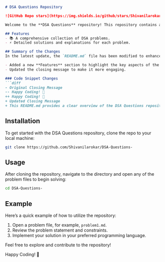 ```markdown
# DSA Questions Repository

![GitHub Repo stars](https://img.shields.io/github/stars/Shivanilarokar/DSA-Questions-) ![GitHub forks](https://img.shields.io/github/forks/Shivanilarokar/DSA-Questions-) ![GitHub issues](https://img.shields.io/github/issues/Shivanilarokar/DSA-Questions-)

Welcome to the **DSA Questions** repository! This repository contains a collection of Data Structures and Algorithms (DSA) problems designed to help you enhance your coding skills.

## Features
- 📚 A comprehensive collection of DSA problems.
- ⚡ Detailed solutions and explanations for each problem.

## Summary of the Changes
In the latest update, the `README.md` file has been modified to enhance clarity and improve formatting. Here are the key changes made:

- Added a new **Features** section to highlight the key aspects of the repository.
- Updated the closing message to make it more engaging.

### Code Snippet Changes
```diff
- Original Closing Message
-- Happy Coding! 🎉
++ Happy Coding! 🚀
+ Updated Closing Message
+ This README.md provides a clear overview of the DSA Questions repository, highlights its features, and summarizes the recent changes made to the documentation.
```

## Installation
To get started with the DSA Questions repository, clone the repo to your local machine:

```bash
git clone https://github.com/Shivanilarokar/DSA-Questions-
```

## Usage
After cloning the repository, navigate to the directory and open any of the problem files to begin solving:

```bash
cd DSA-Questions-
```

## Example
Here’s a quick example of how to utilize the repository:

1. Open a problem file, for example, `problem1.md`.
2. Review the problem statement and constraints.
3. Implement your solution in your preferred programming language.

Feel free to explore and contribute to the repository!

Happy Coding! 🚀
```